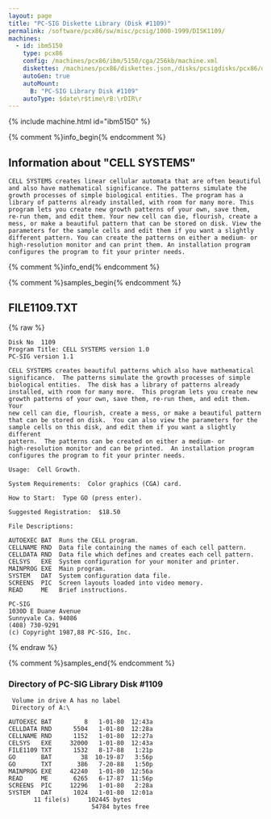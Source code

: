 ```yaml
---
layout: page
title: "PC-SIG Diskette Library (Disk #1109)"
permalink: /software/pcx86/sw/misc/pcsig/1000-1999/DISK1109/
machines:
  - id: ibm5150
    type: pcx86
    config: /machines/pcx86/ibm/5150/cga/256kb/machine.xml
    diskettes: /machines/pcx86/diskettes.json,/disks/pcsigdisks/pcx86/diskettes.json
    autoGen: true
    autoMount:
      B: "PC-SIG Library Disk #1109"
    autoType: $date\r$time\rB:\rDIR\r
---
```


{% include machine.html id="ibm5150" %}

{% comment %}info_begin{% endcomment %}

## Information about "CELL SYSTEMS"

    CELL SYSTEMS creates linear cellular automata that are often beautiful
    and also have mathematical significance. The patterns simulate the
    growth processes of simple biological entities. The program has a
    library of patterns already installed, with room for many more. This
    program lets you create new growth patterns of your own, save them,
    re-run them, and edit them. Your new cell can die, flourish, create a
    mess, or make a beautiful pattern that can be stored on disk. View the
    parameters for the sample cells and edit them if you want a slightly
    different pattern. You can create the patterns on either a medium- or
    high-resolution monitor and can print them. An installation program
    configures the program to fit your printer needs.
{% comment %}info_end{% endcomment %}

{% comment %}samples_begin{% endcomment %}

## FILE1109.TXT

{% raw %}
```
Disk No  1109
Program Title: CELL SYSTEMS version 1.0
PC-SIG version 1.1
 
CELL SYSTEMS creates beautiful patterns which also have mathematical
significance.  The patterns simulate the growth processes of simple
biological entities.  The disk has a library of patterns already
installed, with room for many more.  This program lets you create new
growth patterns of your own, save them, re-run them, and edit them.  Your
new cell can die, flourish, create a mess, or make a beautiful pattern
that can be stored on disk.  You can also view the parameters for the
sample cells on this disk, and edit them if you want a slightly different
pattern.  The patterns can be created on either a medium- or
high-resolution monitor and can be printed.  An installation program
configures the program to fit your printer needs.
 
Usage:  Cell Growth.
 
System Requirements:  Color graphics (CGA) card.
 
How to Start:  Type GO (press enter).
 
Suggested Registration:  $18.50
 
File Descriptions:
 
AUTOEXEC BAT  Runs the CELL program.
CELLNAME RND  Data file containing the names of each cell pattern.
CELLDATA RND  Data file which defines and creates each cell pattern.
CELSYS   EXE  System configuration for your moniter and printer.
MAINPROG EXE  Main program.
SYSTEM   DAT  System configuration data file.
SCREENS  PIC  Screen layouts loaded into video memory.
READ     ME   Brief instructions.
 
PC-SIG
1030D E Duane Avenue
Sunnyvale Ca. 94086
(408) 730-9291
(c) Copyright 1987,88 PC-SIG, Inc.

```
{% endraw %}

{% comment %}samples_end{% endcomment %}

### Directory of PC-SIG Library Disk #1109

     Volume in drive A has no label
     Directory of A:\

    AUTOEXEC BAT         8   1-01-80  12:43a
    CELLDATA RND      5504   1-01-80  12:28a
    CELLNAME RND      1152   1-01-80  12:27a
    CELSYS   EXE     32000   1-01-80  12:43a
    FILE1109 TXT      1532   8-17-88   1:21p
    GO       BAT        38  10-19-87   3:56p
    GO       TXT       386   7-20-88   1:50p
    MAINPROG EXE     42240   1-01-80  12:56a
    READ     ME       6265   6-17-87  11:56p
    SCREENS  PIC     12296   1-01-80   2:28a
    SYSTEM   DAT      1024   1-01-80  12:01a
           11 file(s)     102445 bytes
                           54784 bytes free

